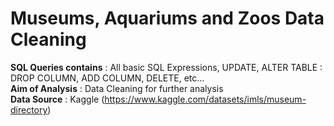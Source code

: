 # Museums, Aquariums and Zoos Data Cleaning
**SQL Queries contains**	: All basic SQL Expressions, UPDATE, ALTER TABLE : DROP COLUMN, ADD COLUMN, DELETE, etc...  
**Aim of Analysis**			: Data Cleaning for further analysis  
**Data Source**					: Kaggle (https://www.kaggle.com/datasets/imls/museum-directory)
